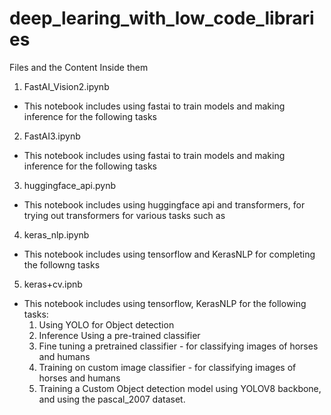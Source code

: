 # deep_learing_with_low_code_libraries

Files and the Content Inside them
1. FastAI_Vision2.ipynb
 - This notebook includes using fastai to train models and making inference for the following tasks
2. FastAI3.ipynb
  - This notebook includes using fastai to train models and making inference for the following tasks
3. huggingface_api.pynb
  - This notebook includes using huggingface api and transformers, for trying out transformers for various tasks such as 
4. keras_nlp.ipynb
- This notebook includes using tensorflow and KerasNLP for completing the followng tasks
5. keras+cv.ipnb
- This notebook includes using tensorflow, KerasNLP for the following tasks:
  1. Using YOLO for Object detection
  2. Inference Using a pre-trained classifier
  3. Fine tuning a pretrained classifier - for classifying images of horses and humans
  4. Training on custom image classifier  - for classifying images of horses and humans
  5. Training a Custom Object detection model using YOLOV8 backbone, and using the pascal_2007 dataset.

